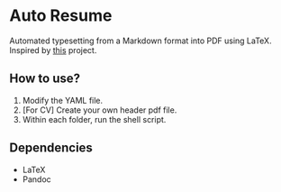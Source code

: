 # Auto Resume

Automated typesetting from a Markdown format into PDF using LaTeX. Inspired by [this](https://github.com/mrzool/cv-boilerplate) project.

## How to use?

1. Modify the YAML file.
2. [For CV] Create your own header pdf file.
3. Within each folder, run the shell script.

## Dependencies

- LaTeX
- Pandoc
